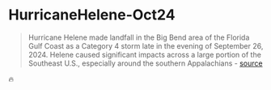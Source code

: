 # HurricaneHelene-Oct24

> Hurricane Helene made landfall in the Big Bend area of the Florida Gulf Coast as a Category 4 storm late in the evening of September 26, 2024. Helene caused significant impacts across a large portion of the Southeast U.S., especially around the southern Appalachians - [source](https://www.maxar.com/open-data/hurricane-helene)

🔥